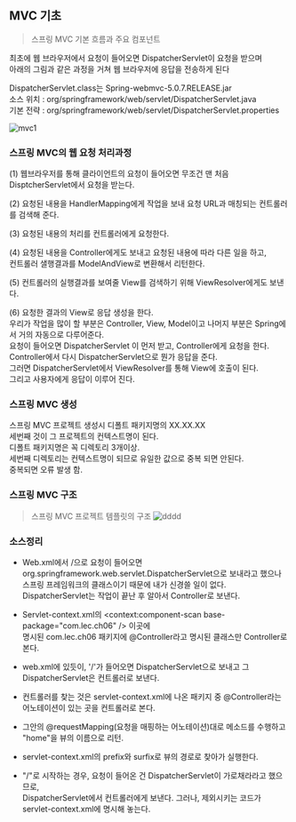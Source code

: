 ## MVC 기초

> 스프링 MVC 기본 흐름과 주요 컴포넌트

최초에 웹 브라우저에서 요청이 들어오면 DispatcherServlet이 요청을 받으며    
아래의 그림과 같은 과정을 거쳐 웹 브라우저에 응답을 전송하게 된다   

DispatcherServlet.class는 Spring-webmvc-5.0.7.RELEASE.jar   
소스 위치 : org/springframework/web/servlet/DispatcherServlet.java   
기본 전략 : org/springframework/web/servlet/DispatcherServlet.properties   

![mvc1](https://user-images.githubusercontent.com/118541186/230271925-40d95c11-43c6-453a-859b-9361f36f1da2.JPG)

### 스프링 MVC의 웹 요청 처리과정

(1) 웹브라우저를 통해 클라이언트의 요청이 들어오면 무조건 맨 처음 DisptcherServlet에서 요청을 받는다.      

(2) 요청된 내용을 HandlerMapping에게 작업을 보내 요청 URL과 매칭되는 컨트롤러를 검색해 준다.   

(3) 요청된 내용의 처리를 컨트롤러에게 요청한다.   

(4) 요청된 내용을 Controller에게도 보내고 요청된 내용에 따라 다른 일을 하고,   
    컨트롤러 샐행결과를 ModelAndView로 변환해서 리턴한다.   

(5) 컨트롤러의 실행결과를 보여줄 View를 검색하기 위해 ViewResolver에게도 보낸다.   

(6) 요청한 결과의 View로 응답 생성을 한다.   
    우리가 작업을 많이 할 부분은 Controller, View, Model이고 나머지 부분은 Spring에서 거의 자동으로 다루어준다.   
    요청이 들어오면 DispatcherServlet 이 먼저 받고, Controller에게 요청을 한다.    
    Controller에서 다시 DispatcherServlet으로 뭔가 응답을 준다.     
    그러면 DispatcherServlet에서 ViewResolver를 통해 View에 호출이 된다.   
    그리고 사용자에게 응답이 이루어 진다.   


### 스프링 MVC 생성

스프링 MVC 프로젝트 생성시 디폴트 패키지명의 XX.XX.XX   
세번째 것이 그 프로젝트의 컨텍스트명이 된다.   
디폴트 패키지명은 꼭 디렉토리 3개이상.    
세번째 디렉토리는 컨텍스트명이 되므로 유일한 값으로 중복 되면 안된다.   
중복되면 오류 발생 함.      

### 스프링 MVC 구조

> 스프링 MVC 프로젝트 템플릿의 구조
![dddd](https://user-images.githubusercontent.com/118541186/230530026-6ec30a6f-a8f8-43ea-8582-4f2a80fe8cbc.png)


### 소스정리

- Web.xml에서 /으로 요청이 들어오면 org.springframework.web.servlet.DispatcherServlet으로 보내라고 했으나   
  스프링 프레임워크의 클래스이기 때문에 내가 신경쓸 일이 없다.   
  DispatcherServlet는 작업이 끝난 후 알아서 Controller로 보낸다.   

- Servlet-context.xml의 <context:component-scan base-package="com.lec.ch06" /> 이곳에    
  명시된 com.lec.ch06 패키지에 @Controller라고 명시된 클래스만 Controller로 본다.   


- web.xml에 있듯이,  '/'가 들어오면 DispatcherServlet으로 보내고 그 DispatcherServlet은 컨트롤러로 보낸다.
- 컨트롤러를 찾는 것은 servlet-context.xml에 나온 패키지 중 @Controller라는 어노테이션이 있는 곳을 컨트롤러로 본다.
- 그안의 @requestMapping(요청을 매핑하는 어노테이션)대로 메소드를 수행하고 "home"을 뷰의 이름으로 리턴.
- servlet-context.xml의 prefix와 surfix로 뷰의 경로로 찾아가 실행한다.
- "/"로 시작하는 경우, 요청이 들어온 건 DispatcherServlet이 가로채라라고 했으므로,   
  DispatcherServlet에서 컨트롤러에게 보낸다. 그러나, 제외시키는 코드가 servlet-context.xml에 명시해 놓는다.   